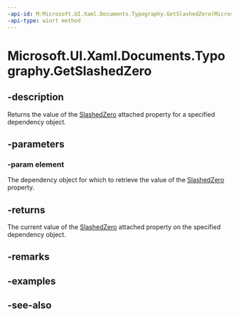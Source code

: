 ```yaml
---
-api-id: M:Microsoft.UI.Xaml.Documents.Typography.GetSlashedZero(Microsoft.UI.Xaml.DependencyObject)
-api-type: winrt method
---
```


<!-- Method syntax
public bool GetSlashedZero(Windows.UI.Xaml.DependencyObject element)
-->

# Microsoft.UI.Xaml.Documents.Typography.GetSlashedZero

## -description
Returns the value of the [SlashedZero](/windows/winui/api/microsoft.ui.xaml.documents.typography#xaml-attached-properties) attached property for a specified dependency object.

## -parameters
### -param element
The dependency object for which to retrieve the value of the [SlashedZero](/windows/winui/api/microsoft.ui.xaml.documents.typography#xaml-attached-properties) property.

## -returns
The current value of the [SlashedZero](/windows/winui/api/microsoft.ui.xaml.documents.typography#xaml-attached-properties) attached property on the specified dependency object.

## -remarks

## -examples

## -see-also

